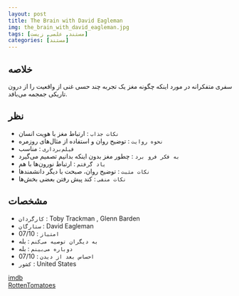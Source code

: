 ```yaml
---
layout: post
title: The Brain with David Eagleman 
img: the_brain_with_david_eagleman.jpg
tags: [مستند, علمی, زیست]
categories: [مستند]
---
```


## خلاصه
سفری متفکرانه در مورد اینکه چگونه مغز یک تجربه چند حسی غنی از واقعیت را از درون تاریکی جمجمه می‌بافد.  

## نظر
 - `نکات جذاب` : ارتباط مغز با هویت انسان  
 - `نحوه روایت` : توضیح روان و استفاده از مثال‌های روزمره  
 - `فیلم‌برداری` : مناسب  
 - `به فکر فرو برد` : چطور مغز بدون اینکه بدانیم تصمیم می‌گیرد  
 - `یاد گرفتم` : ارتباط نورون‌ها با هم  
 - `نکات مثبت` : توضیح روان، صبحت با دیگر دانشمند‌ها
 - `نکات منفی` : کند پیش رفتن بعضی بخش‌ها  

## مشخصات
 - `کارگردان` : Toby Trackman , Glenn Barden  
 - `ستارگان` : David Eagleman  
 - `امتیاز` : 07/10  
 - `به دیگران توصیه می‌کنم` : بله  
 - `دوباره می‌بینم` : بله  
 - `احساس بعد از دیدن` : 07/10  
 - `کشور` : United States  


[imdb](https://www.imdb.com/title/tt3923774/)  
[RottenTomatoes](https://www.rottentomatoes.com/tv/the-brain-with-david-eagleman/s01)